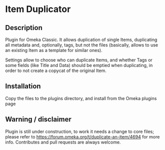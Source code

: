 # Item Duplicator

## Description

Plugin for Omeka Classic. It allows duplication of single Items, duplicating all metadata and, optionally, tags, but not the files (basically, allows to use an existing Item as a template for similar ones).

Settings allow to choose who can duplicate Items, and whether Tags or some fields (like Title and Data) should be emptied when duplicating, in order to not create a copycat of the original Item.

## Installation

Copy the files to the plugins directory, and install from the Omeka plugins page

## Warning / disclaimer

Plugin is still under construction, to work it needs a change to core files; please refer to https://forum.omeka.org/t/duplicate-an-item/4694 for more info. Contributes and pull requests are always welcome.

